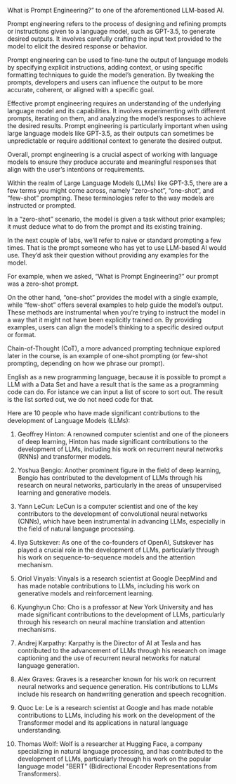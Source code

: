 What is Prompt Engineering?” to one of the aforementioned LLM-based AI.


Prompt engineering refers to the process of designing and refining prompts or instructions given to a language model, such as GPT-3.5, to generate desired outputs. It involves carefully crafting the input text provided to the model to elicit the desired response or behavior.

Prompt engineering can be used to fine-tune the output of language models by specifying explicit instructions, adding context, or using specific formatting techniques to guide the model’s generation. By tweaking the prompts, developers and users can influence the output to be more accurate, coherent, or aligned with a specific goal.

Effective prompt engineering requires an understanding of the underlying language model and its capabilities. It involves experimenting with different prompts, iterating on them, and analyzing the model’s responses to achieve the desired results. Prompt engineering is particularly important when using large language models like GPT-3.5, as their outputs can sometimes be unpredictable or require additional context to generate the desired output.

Overall, prompt engineering is a crucial aspect of working with language models to ensure they produce accurate and meaningful responses that align with the user’s intentions or requirements.

Within the realm of Large Language Models (LLMs) like GPT-3.5, there are a few terms you might come across, namely “zero-shot”, “one-shot”, and “few-shot” prompting. These terminologies refer to the way models are instructed or prompted.

In a “zero-shot” scenario, the model is given a task without prior examples; it must deduce what to do from the prompt and its existing training.

In the next couple of labs, we’ll refer to naive or standard prompting a few times. That is the prompt someone who has yet to use LLM-based AI would use. They’d ask their question without providing any examples for the model.

For example, when we asked, “What is Prompt Engineering?” our prompt was a zero-shot prompt.

On the other hand, “one-shot” provides the model with a single example, while “few-shot” offers several examples to help guide the model’s output. These methods are instrumental when you’re trying to instruct the model in a way that it might not have been explicitly trained on. By providing examples, users can align the model’s thinking to a specific desired output or format.

Chain-of-Thought (CoT), a more advanced prompting technique explored later in the course, is an example of one-shot prompting (or few-shot prompting, depending on how we phrase our prompt).

English as a new programming language, because it is possible to prompt a LLM with a Data Set and have a result that is the same as a programming code can do. For istance we can input a list of score to sort out. The result is the list sorted out, we do not need code for that.

Here are 10 people who have made significant contributions to the development of Language Models (LLMs):

1. Geoffrey Hinton: A renowned computer scientist and one of the pioneers of deep learning, Hinton has made significant contributions to the development of LLMs, including his work on recurrent neural networks (RNNs) and transformer models.

2. Yoshua Bengio: Another prominent figure in the field of deep learning, Bengio has contributed to the development of LLMs through his research on neural networks, particularly in the areas of unsupervised learning and generative models.

3. Yann LeCun: LeCun is a computer scientist and one of the key contributors to the development of convolutional neural networks (CNNs), which have been instrumental in advancing LLMs, especially in the field of natural language processing.

4. Ilya Sutskever: As one of the co-founders of OpenAI, Sutskever has played a crucial role in the development of LLMs, particularly through his work on sequence-to-sequence models and the attention mechanism.

5. Oriol Vinyals: Vinyals is a research scientist at Google DeepMind and has made notable contributions to LLMs, including his work on generative models and reinforcement learning.

6. Kyunghyun Cho: Cho is a professor at New York University and has made significant contributions to the development of LLMs, particularly through his research on neural machine translation and attention mechanisms.

7. Andrej Karpathy: Karpathy is the Director of AI at Tesla and has contributed to the advancement of LLMs through his research on image captioning and the use of recurrent neural networks for natural language generation.

8. Alex Graves: Graves is a researcher known for his work on recurrent neural networks and sequence generation. His contributions to LLMs include his research on handwriting generation and speech recognition.

9. Quoc Le: Le is a research scientist at Google and has made notable contributions to LLMs, including his work on the development of the Transformer model and its applications in natural language understanding.

10. Thomas Wolf: Wolf is a researcher at Hugging Face, a company specializing in natural language processing, and has contributed to the development of LLMs, particularly through his work on the popular language model "BERT" (Bidirectional Encoder Representations from Transformers).